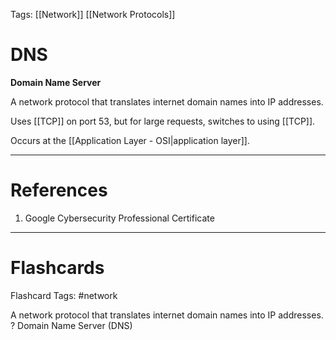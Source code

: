 Tags: [[Network]] [[Network Protocols]]
# DNS

**Domain Name Server**

A network protocol that translates internet domain names into IP addresses.

Uses [[TCP]] on port 53, but for large requests, switches to using [[TCP]].

Occurs at the [[Application Layer - OSI|application layer]].

---
# References

1. Google Cybersecurity Professional Certificate

---
# Flashcards

Flashcard Tags: #network 

A network protocol that translates internet domain names into IP addresses.
?
Domain Name Server (DNS)